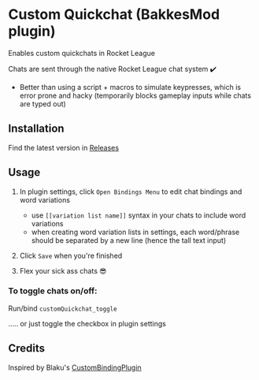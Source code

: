 # Custom Quickchat (BakkesMod plugin)

Enables custom quickchats in Rocket League

Chats are sent through the native Rocket League chat system ✔️
  - Better than using a script + macros to simulate keypresses, which is error prone and hacky (temporarily blocks gameplay inputs while chats are typed out)

## Installation

Find the latest version in [Releases](https://github.com/smallest-cock/CustomQuickchat/releases)

## Usage

1. In plugin settings, click `Open Bindings Menu` to edit chat bindings and word variations
    - use `[[variation list name]]` syntax in your chats to include word variations
    - when creating word variation lists in settings, each word/phrase should be separated by a new line (hence the tall text input)

2. Click `Save` when you're finished
     
3. Flex your sick ass chats 😎

### To toggle chats on/off:

Run/bind `customQuickchat_toggle` 

..... or just toggle the checkbox in plugin settings

## Credits

Inspired by Blaku's [CustomBindingPlugin](https://github.com/blaku-rl/CustomBindingPlugin)
